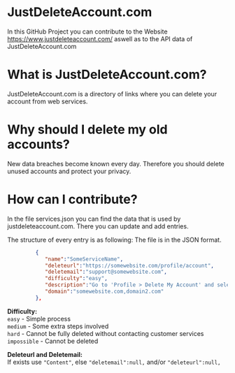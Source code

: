 # JustDeleteAccount.com
In this GitHub Project you can contribute to the Website https://www.justdeleteaccount.com/ aswell as to the API data of JustDeleteAccount.com

# What is JustDeleteAccount.com?
JustDeleteAccount.com is a directory of links where you can delete your account from web services.

# Why should I delete my old accounts?
New data breaches become known every day. Therefore you should delete unused accounts and protect your privacy.

# How can I contribute?
In the file services.json you can find the data that is used by justdeleteaccount.com.
There you can update and add entries.

The structure of every entry is as following:
The file is in the JSON format.

```json
         {
            "name":"SomeServiceName",
            "deleteurl":"https://somewebsite.com/profile/account",
            "deletemail":"support@somewebsite.com",
            "difficulty":"easy",
            "description":"Go to 'Profile > Delete My Account' and select why you are deleting your account.",
            "domain":"somewebsite.com,domain2.com"
         },
```
**Difficulty:**  
`easy` - Simple process  
`medium` - Some extra steps involved  
`hard` - Cannot be fully deleted without contacting customer services  
`impossible` - Cannot be deleted  

**Deleteurl and Deletemail:**  
If exists use `"Content"`, else `"deletemail":null,` and/or `"deleteurl":null,`
